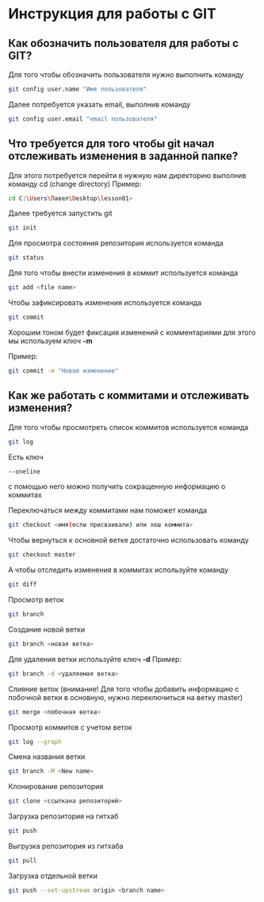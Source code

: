 # Инструкция для работы с GIT
 
## Как обозначить пользователя для работы с GIT?

Для того чтобы обозначить пользователя нужно выполнить команду
```sh
git config user.name "Имя пользователя"
```
Далее потребуется указать email, выполнив команду
```sh
git config user.email "email пользователя"
```
## Что требуется для того чтобы git начал отслеживать изменения в заданной папке?

Для этого потребуется перейти в нужную нам директорию выполнив команду cd (change directory)
Пример: 
```sh
cd C:\Users\Павел\Desktop\lesson01>
```
Далее требуется запустить git
```sh
git init
```
Для просмотра состояния репозитория используется команда 
```sh 
git status
```
Для того чтобы внести изменения в коммит используется команда
```sh 
git add <file name>
```
Чтобы зафиксировать изменения используется команда 
```sh
git commit
```
Хорошим тоном будет фиксация изменений с комментариями для этого мы используем ключ **-m**

Пример:

```sh 
git commit -m "Новое изменение"
```
## Как же работать с коммитами и отслеживать изменения?

Для того чтобы просмотреть список коммитов используется команда 
```sh 
git log
```
Есть ключ 
```sh
--oneline
```
с помощью него можно получить сокращенную информацию о коммитах

Переключаться между коммитами нам поможет команда 
```sh 
git checkout <имя(если присваивали) или хеш коммита>
```
Чтобы вернуться к основной ветке достаточно использовать команду 
```sh 
git checkout master
```
А чтобы отследить изменения в коммитах используйте команду
```sh 
git diff
```
Просмотр веток
```sh
git branch
```

Создание новой ветки
```sh
git branch <новая ветка>
```

Для удаления ветки используйте ключ **-d**
Пример: 
```sh
git branch -d <удаляемая ветка>
```
Слияние веток (внимание! Для того чтобы добавить информацию с побочной ветки в основную, нужно переключиться на ветку master)
```sh
git merge <побочная ветка>
```
Просмотр коммитов с учетом веток
```sh
git log --graph
```
Смена названия ветки 
```sh
git branch -M <New name>
```
Клонирование репозитория
```sh
git clone <ссылкана репозиторий>
```
Загрузка репозитория на гитхаб
```sh
git push
```
Выгрузка репозитория из гитхаба
```sh
git pull
```
Загрузка отдельной ветки 
```sh 
git push --set-upstream origin <branch name>
```

